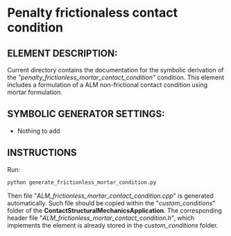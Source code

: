 # Penalty frictionaless contact condition

## ELEMENT DESCRIPTION:
Current directory contains the documentation for the symbolic derivation of the _"penalty_frictionless_mortar_contact_condition"_ condition. This element includes a formulation of a ALM non-frictional contact condition using mortar formulation.

## SYMBOLIC GENERATOR SETTINGS:
* Nothing to add

## INSTRUCTIONS
Run:
~~~py
python generate_frictionless_mortar_condition.py
~~~
Then  file "_ALM_frictionless_mortar_contact_condition.cpp_" is generated automatically. Such file should be copied within the "_custom_conditions_" folder of the
**ContactStructuralMechanicsApplication**. The corresponding header file "_ALM_frictionless_mortar_contact_condition.h_", which implements the element is already stored in the _custom_conditions_ folder.
